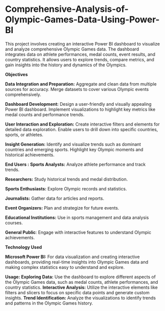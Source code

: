 # Comprehensive-Analysis-of-Olympic-Games-Data-Using-Power-BI

This project involves creating an interactive Power BI dashboard to visualize and analyze comprehensive Olympic Games data. The dashboard integrates data on athlete performances, medal counts, event results, and country statistics. It allows users to explore trends, compare metrics, and gain insights into the history and dynamics of the Olympics.

**Objectives**

**Data Integration and Preparation:**
    Aggregate and clean data from multiple sources for accuracy.
    Merge datasets to cover various Olympic events comprehensively.
    
**Dashboard Development:**
    Design a user-friendly and visually appealing Power BI dashboard.
    Implement visualizations to highlight key metrics like medal counts and performance trends.
    
**User Interaction and Exploration:**
    Create interactive filters and elements for detailed data exploration.
    Enable users to drill down into specific countries, sports, or athletes.
    
**Insight Generation:**
    Identify and visualize trends such as dominant countries and emerging sports.
    Highlight key Olympic moments and historical achievements.

**End Users :**
**Sports Analysts:** Analyze athlete performance and track trends.

**Researchers:** Study historical trends and medal distribution.

**Sports Enthusiasts:** Explore Olympic records and statistics.

**Journalists:** Gather data for articles and reports.

**Event Organizers:** Plan and strategize for future events.

**Educational Institutions:** Use in sports management and data analysis courses.

**General Public**: Engage with interactive features to understand Olympic achievements.

**Technology Used**

**Microsoft Power BI:** For data visualization and creating interactive dashboards, providing real-time insights into Olympic Games data and making complex statistics easy to understand and explore.

**Usage:**
**Exploring Data:** Use the dashboard to explore different aspects of the Olympic Games data, such as medal counts, athlete performances, and country statistics.
**Interactive Analysis:** Utilize the interactive elements like filters and slicers to focus on specific data points and generate custom insights.
**Trend Identification:** Analyze the visualizations to identify trends and patterns in the Olympic Games history.
